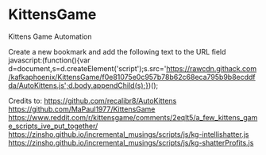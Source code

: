 # KittensGame
Kittens Game Automation

Create a new bookmark and add the following text to the URL field
javascript:(function(){var d=document,s=d.createElement('script');s.src='https://rawcdn.githack.com/kafkaphoenix/KittensGame/f0e81075e0c957b78b62c68eca795b9b8ecddfda/AutoKittens.js';d.body.appendChild(s);})();

Credits to:
https://github.com/recalibr8/AutoKittens
https://github.com/MaPaul1977/KittensGame
https://www.reddit.com/r/kittensgame/comments/2eqlt5/a_few_kittens_game_scripts_ive_put_together/
https://zinsho.github.io/incremental_musings/scripts/js/kg-intellishatter.js
https://zinsho.github.io/incremental_musings/scripts/js/kg-shatterProfits.js
